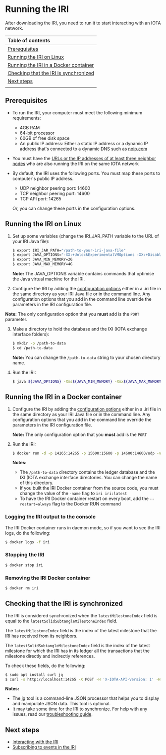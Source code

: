 # Running the IRI

After downloading the IRI, you need to run it to start interacting with an IOTA network.

| **Table of contents**                  |        
| :------------------- |
|[Prerequisites](#prerequisites)|
|[Running the IRI on Linux](#running-the-iri-on-linux)|
|[Running the IRI in a Docker container](#running-the-iri-in-a-docker-container)|
|[Checking that the IRI is synchronized](#checking-that-the-iri-is-synchronized)
|[Next steps](#next-steps)|
||

## Prerequisites

* To run the IRI, your computer must meet the following minimum requirements:
    * 4GB RAM
    * 64-bit processor
    * 60GB of free disk space
    * An public IP address: Either a static IP address or a dynamic IP address that's connected to a dynamic DNS such as [noip.com](https://www.noip.com/remote-access)

* You must have the [URLs or the IP addresses of at least three neighbor nodes](/iri/how-to-guides/finding-neighbors.md) who are also running the IRI on the same IOTA network

* By default, the IRI uses the following ports. You must map these ports to computer's public IP address.
    * UDP neighbor peering port: 14600
    * TCP neighbor peering port: 14600
    * TCP API port: 14265

    Or, you can change these ports in the configuration options.

## Running the IRI on Linux

1. Set up some variables (change the IRI_JAR_PATH variable to the URL of your IRI Java file):

    ```bash
    $ export IRI_JAR_PATH="/path-to-your-iri-java-file"
    $ export JAVA_OPTIONS="-XX:+UnlockExperimentalVMOptions -XX:+DisableAttachMechanism -XX:InitiatingHeapOccupancyPercent=60 -XX:G1MaxNewSizePercent=75 -XX:MaxGCPauseMillis=10000 -XX:+UseG1GC"
    $ export JAVA_MIN_MEMORY=2G
    $ export JAVA_MAX_MEMORY=4G
    ```

    **Note:** The JAVA_OPTIONS variable contains commands that optimise the Java virtual machine for the IRI.
2. Configure the IRI by adding the [configuration options](/iri/references/iri-configuration-options.md) either in a .iri file in the same directory as your IRI Java file or in the command line. Any configuration options that you add in the command line override the parameters in the IRI configuration file.

**Note:** The only configuration option that you **must** add is the `PORT` parameter.

3. Make a directory to hold the database and the IXI (IOTA exchange interface folders):

    ```bash
    $ mkdir -p /path-to-data
    $ cd /path-to-data
    ```

    **Note:** You can change the `/path-to-data` string to your chosen directory name.

4. Run the IRI:

    ```bash
    $ java ${JAVA_OPTIONS} -Xms${JAVA_MIN_MEMORY} -Xmx${JAVA_MAX_MEMORY} -Djava.net.preferIPv4Stack=true -jar ${IRI_JAR_PATH}
    ```

## Running the IRI in a Docker container

1. Configure the IRI by adding the [configuration options](/iri/references/iri-configuration-options.md) either in a .iri file in the same directory as your IRI Java file or in the command line. Any configuration options that you add in the command line override the parameters in the IRI configuration file.

    **Note:** The only configuration option that you **must** add is the `PORT`
2. Run the IRI:

    ```bash
    $ docker run -d -p 14265:14265 -p 15600:15600 -p 14600:14600/udp -v /path/to/data:/iri/data --name iri iotaledger/iri:latest --remote -p 14265
    ```

    **Notes:**
    * The `/path-to-data` directory contains the ledger database and the IXI (IOTA exchange interface directories. You can change the name of this directory.
    * If you built the IRI Docker container from the source code, you must change the value of the `-name` flag to `iri iri:latest`
    * To have the IRI Docker container restart on every boot, add the `--restart=always` flag to the Docker RUN command

### Logging the IRI output to the console

The IRI Docker container runs in daemon mode, so if you want to see the IRI logs, do the following:
    
```bash
$ docker logs -f iri
```
### Stopping the IRI

```bash
$ docker stop iri
```

### Removing the IRI Docker container

```bash
$ docker rm iri
```

## Checking that the IRI is synchronized

The IRI is considered synchronized when the `latestMilestoneIndex` field is equal to the `latestSolidSubtangleMilestoneIndex` field.

The `latestMilestoneIndex` field is the index of the latest milestone that the IRI has received from its neighbors.

The `latestSolidSubtangleMilestoneIndex` field is the index of the latest milestone for which the IRI has in its ledger all the transactions that the milestone directly and indirectly references.

To check these fields, do the following:

```bash
$ sudo apt install curl jq
$ curl -s http://localhost:14265 -X POST -H 'X-IOTA-API-Version: 1' -H 'Content-Type: application/json' -d '{"command": "getNodeInfo"}' | jq
```

**Notes:**
* The [jq](https://stedolan.github.io/jq/) tool is a command-line JSON processor that helps you to display and manipulate JSON data. This tool is optional.
* It may take some time for the IRI to synchronize. For help with any issues, read our [troubleshooting guide](/how-to-guides/troubleshooting-the-iri.md).

## Next steps

* [Interacting with the IRI](/iri/how-to-guides/interacting-with-the-iri.md)
* [Subscribing to events in the IRI](/iri/how-to-guides/subscribing-to-events-in-the-iri.md)


